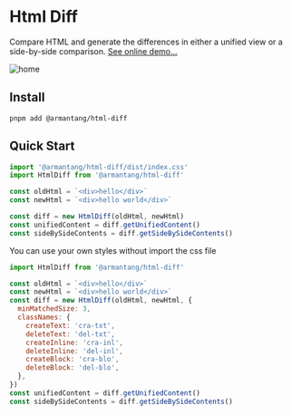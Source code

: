 # Html Diff

Compare HTML and generate the differences in either a unified view or a side-by-side comparison. [See online demo...](https://arman19941113.github.io/html-diff/)

![home](https://arman19941113.github.io/html-diff/demo.png)

## Install

```
pnpm add @armantang/html-diff
```

## Quick Start

```js
import '@armantang/html-diff/dist/index.css'
import HtmlDiff from '@armantang/html-diff'

const oldHtml = `<div>hello</div>`
const newHtml = `<div>hello world</div>`

const diff = new HtmlDiff(oldHtml, newHtml)
const unifiedContent = diff.getUnifiedContent()
const sideBySideContents = diff.getSideBySideContents()
```

You can use your own styles without import the css file

```js
import HtmlDiff from '@armantang/html-diff'

const oldHtml = `<div>hello</div>`
const newHtml = `<div>hello world</div>`
const diff = new HtmlDiff(oldHtml, newHtml, {
  minMatchedSize: 3,
  classNames: {
    createText: 'cra-txt',
    deleteText: 'del-txt',
    createInline: 'cra-inl',
    deleteInline: 'del-inl',
    createBlock: 'cra-blo',
    deleteBlock: 'del-blo',
  },
})
const unifiedContent = diff.getUnifiedContent()
const sideBySideContents = diff.getSideBySideContents()
```
